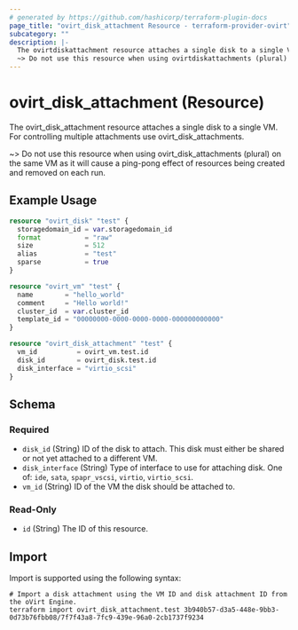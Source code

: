 ```yaml
---
# generated by https://github.com/hashicorp/terraform-plugin-docs
page_title: "ovirt_disk_attachment Resource - terraform-provider-ovirt"
subcategory: ""
description: |-
  The ovirtdiskattachment resource attaches a single disk to a single VM. For controlling multiple attachments use ovirtdiskattachments.
  ~> Do not use this resource when using ovirtdiskattachments (plural) on the same VM as it will cause a ping-pong effect of resources being created and removed on each run.
---
```


# ovirt_disk_attachment (Resource)

The ovirt_disk_attachment resource attaches a single disk to a single VM. For controlling multiple attachments use ovirt_disk_attachments.

~> Do not use this resource when using ovirt_disk_attachments (plural) on the same VM as it will cause a ping-pong effect of resources being created and removed on each run.

## Example Usage

```terraform
resource "ovirt_disk" "test" {
  storagedomain_id = var.storagedomain_id
  format           = "raw"
  size             = 512
  alias            = "test"
  sparse           = true
}

resource "ovirt_vm" "test" {
  name        = "hello_world"
  comment     = "Hello world!"
  cluster_id  = var.cluster_id
  template_id = "00000000-0000-0000-0000-000000000000"
}

resource "ovirt_disk_attachment" "test" {
  vm_id          = ovirt_vm.test.id
  disk_id        = ovirt_disk.test.id
  disk_interface = "virtio_scsi"
}
```

<!-- schema generated by tfplugindocs -->
## Schema

### Required

- `disk_id` (String) ID of the disk to attach. This disk must either be shared or not yet attached to a different VM.
- `disk_interface` (String) Type of interface to use for attaching disk. One of: `ide`, `sata`, `spapr_vscsi`, `virtio`, `virtio_scsi`.
- `vm_id` (String) ID of the VM the disk should be attached to.

### Read-Only

- `id` (String) The ID of this resource.

## Import

Import is supported using the following syntax:

```shell
# Import a disk attachment using the VM ID and disk attachment ID from the oVirt Engine.
terraform import ovirt_disk_attachment.test 3b940b57-d3a5-448e-9bb3-0d73b76fbb08/7f7f43a8-7fc9-439e-96a0-2cb1737f9234
```
